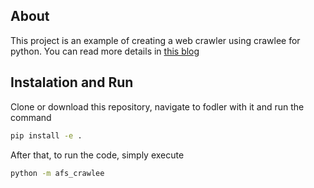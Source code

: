 ## About

This project is an example of creating a web crawler using crawlee for python. You can read more details in [this blog](https://crawlee.dev/blog/scraping-dynamic-websites-using-python)

## Instalation and Run

Clone or download this repository, navigate to fodler with it and run the command

```bash
pip install -e .
```

After that, to run the code, simply execute

```bash
python -m afs_crawlee
```
